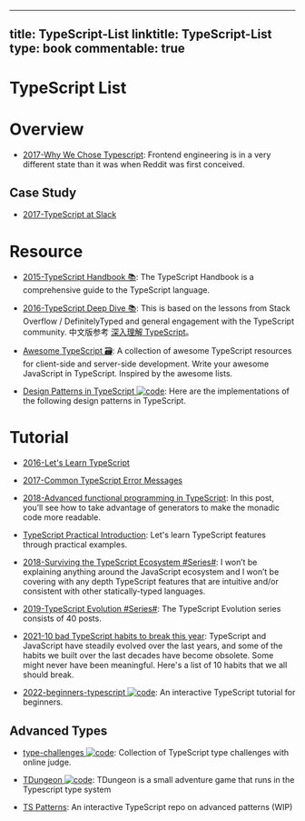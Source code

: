 
---
title: TypeScript-List
linktitle: TypeScript-List
type: book
commentable: true
---

# TypeScript List

# Overview

- [2017-Why We Chose Typescript](https://redditblog.com/2017/06/30/why-we-chose-typescript/): Frontend engineering is in a very different state than it was when Reddit was first conceived.

## Case Study

- [2017-TypeScript at Slack](https://slack.engineering/typescript-at-slack-a81307fa288d)

# Resource

- [2015-TypeScript Handbook 📚](https://github.com/Microsoft/TypeScript-Handbook): The TypeScript Handbook is a comprehensive guide to the TypeScript language.

- [2016-TypeScript Deep Dive 📚](https://basarat.gitbooks.io/typescript/content/index.html): This is based on the lessons from Stack Overflow / DefinitelyTyped and general engagement with the TypeScript community. 中文版参考 [深入理解 TypeScript](https://jkchao.github.io/typescript-book-chinese/)。

- [Awesome TypeScript 🗃️](https://github.com/dzharii/awesome-typescript): A collection of awesome TypeScript resources for client-side and server-side development. Write your awesome JavaScript in TypeScript. Inspired by the awesome lists.

- [Design Patterns in TypeScript ![code](https://martrix-usa.oss-accelerate.aliyuncs.com/logo/code.svg)](https://parg.co/Ui8): Here are the implementations of the following design patterns in TypeScript.

# Tutorial

- [2016-Let's Learn TypeScript](https://github.com/shekhargulati/52-technologies-in-2016/tree/master/17-typescript)

- [2017-Common TypeScript Error Messages](https://www.sitepen.com/blog/2017/11/01/common-typescript-error-messages/)

- [2018-Advanced functional programming in TypeScript](https://codewithstyle.info/advanced-functional-programming-typescript-monads-generators/): In this post, you’ll see how to take advantage of generators to make the monadic code more readable.

- [TypeScript Practical Introduction](https://parg.co/UsM): Let's learn TypeScript features through practical examples.

- [2018-Surviving the TypeScript Ecosystem #Series#](https://medium.com/@KevinBGreene/surviving-the-typescript-ecosystem-writing-type-safe-ish-javascript-code-1e8375819d2e): I won’t be explaining anything around the JavaScript ecosystem and I won’t be covering with any depth TypeScript features that are intuitive and/or consistent with other statically-typed languages.

- [2019-TypeScript Evolution #Series#](https://mariusschulz.com/blog/series/typescript-evolution): The TypeScript Evolution series consists of 40 posts.

- [2021-10 bad TypeScript habits to break this year](https://startup-cto.net/10-bad-typescript-habits-to-break-this-year/): TypeScript and JavaScript have steadily evolved over the last years, and some of the habits we built over the last decades have become obsolete. Some might never have been meaningful. Here's a list of 10 habits that we all should break.

- [2022-beginners-typescript ![code](https://martrix-usa.oss-accelerate.aliyuncs.com/logo/code.svg)](https://github.com/total-typescript/beginners-typescript-tutorial): An interactive TypeScript tutorial for beginners.

## Advanced Types

- [type-challenges ![code](https://martrix-usa.oss-accelerate.aliyuncs.com/logo/code.svg)](https://github.com/type-challenges/type-challenges): Collection of TypeScript type challenges with online judge.

- [TDungeon ![code](https://martrix-usa.oss-accelerate.aliyuncs.com/logo/code.svg)](https://github.com/cassiozen/TDungeon): TDungeon is a small adventure game that runs in the Typescript type system

- [TS Patterns](https://github.com/total-typescript/advanced-patterns-workshop): An interactive TypeScript repo on advanced patterns (WIP)

    